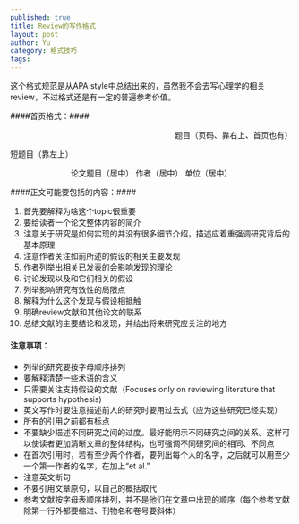 ```yaml
--- 
published: true
title: Review的写作格式
layout: post
author: Yu
category: 格式技巧
tags:
---
```

这个格式规范是从APA style中总结出来的，虽然我不会去写心理学的相关review，不过格式还是有一定的普遍参考价值。

####首页格式：####

<p style="text-align: right;">题目（页码、靠右上、首页也有）</p>
<p style="text-align: left;">短题目（靠左上）</p>
<p style="text-align: center;">论文题目（居中）
作者（居中）
单位（居中）</p>


####正文可能要包括的内容：####

<ol>
	<li>首先要解释为啥这个topic很重要</li>
	<li>要给读者一个论文整体内容的简介</li>
	<li>注意关于研究是如何实现的并没有很多细节介绍，描述应着重强调研究背后的基本原理</li>
	<li>注意作者关注如前所述的假设的相关主要发现</li>
	<li>作者列举出相关已发表的会影响发现的理论</li>
	<li>讨论发现以及和它们相关的假设</li>
	<li>列举影响研究有效性的局限点</li>
	<li>解释为什么这个发现与假设相抵触</li>
	<li>明确review文献和其他论文的联系</li>
	<li>总结文献的主要结论和发现，并给出将来研究应关注的地方</li>
</ol>
<h4><strong>注意事项：</strong></h4>
<ul>
	<li>列举的研究要按字母顺序排列</li>
	<li>要解释清楚一些术语的含义</li>
	<li>只需要关注支持假设的文献（Focuses only on reviewing literature that supports hypothesis)</li>
	<li>英文写作时要注意描述前人的研究时要用过去式（应为这些研究已经实现）</li>
	<li>所有的引用之前都有标点</li>
	<li>不要缺少描述不同研究之间的过度。最好能明示不同研究之间的关系。这样可以使读者更加清晰文章的整体结构，也可强调不同研究间的相同、不同点</li>
	<li>在首次引用时，若有至少两个作者，要列出每个人的名字，之后就可以用至少一个第一作者的名字，在加上“et al.”</li>
	<li>注意英文断句</li>
	<li>不要引用文章原句，以自己的概括取代</li>
	<li>参考文献按字母表顺序排列，并不是他们在文章中出现的顺序（每个参考文献除第一行外都要缩进、刊物名和卷号要斜体）</li>
</ul>
